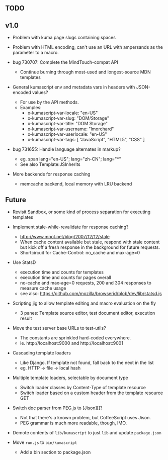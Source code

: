 TODO
----

## v1.0

* Problem with kuma page slugs containing spaces

* Problem with HTML encoding, can't use an URL with ampersands as the parameter
  to a macro.

* bug 730707: Complete the MindTouch-compat API
    * Continue burning through most-used and longest-source MDN templates

* General kumascript env and metadata vars in headers with JSON-encoded values?
    * For use by the API methods.
    * Examples:
        * x-kumascript-var-locale: "en-US"
        * x-kumascript-var-slug: "DOM/Storage"
        * x-kumascript-var-title: "DOM Storage"
        * x-kumascript-var-username: "lmorchard"
        * x-kumascript-var-userlocale: "en-US"
        * x-kumascript-var-tags: [ "JavaScript", "HTML5", "CSS" ]

* bug 731655: Handle language alternates in markup?
    * eg. span lang="en-US"; lang="zh-CN"; lang="*"
    * See also Template:JSInherits

* More backends for response caching
    * memcache backend, local memory with LRU backend

## Future

* Revisit Sandbox, or some kind of process separation for executing templates

* Implement stale-while-revalidate for response caching?
    * <http://www.mnot.net/blog/2007/12/12/stale>
    * When cache content available but stale, respond with stale content but
      kick off a fresh response in the background for future requests.
    * Shortcircuit for Cache-Control: no_cache and max-age=0

* Use StatsD
    * execution time and counts for templates
    * execution time and counts for pages overall
    * no-cache and max-age=0 requests, 200 and 304 responses to measure cache usage
    * see also: https://github.com/mozilla/browserid/blob/dev/lib/statsd.js

* Scripting jig to allow template editing and macro evaluation on the fly
    * 3 panes: Template source editor, test document editor, execution result

* Move the test server base URLs to test-utils?
    * The constants are sprinkled hard-coded everywhere.
    * ie. http://localhost:9000 and http://localhost:9001

* Cascading template loaders
    * Like Django. If template not found, fall back to the next in the list
    * eg. HTTP -> file -> local hash

* Multiple template loaders, selectable by document type
    * Switch loader classes by Content-Type of template resource
    * Switch loader based on a custom header from the template resource GET

* Switch doc parser from PEG.js to [Jison][]?
    * Not that there's a known problem, but CoffeeScript uses Jison.
    * PEG grammar is much more readable, though, IMO.

* Demote contents of `lib/kumascript` to just `lib` and update `package.json`

* Move `run.js` to `bin/kumascript`
    * Add a bin section to package.json
